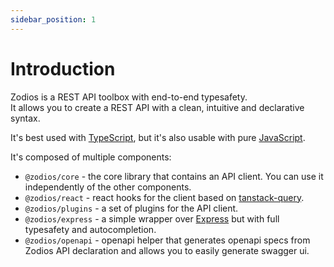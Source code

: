 ```yaml
---
sidebar_position: 1
---
```


# Introduction

Zodios is a REST API toolbox with end-to-end typesafety.  
It allows you to create a REST API with a clean, intuitive and declarative syntax.

It's best used with [TypeScript](https://www.typescriptlang.org/), but it's also usable with pure [JavaScript](https://www.javascript.com/).

It's composed of multiple components:
- `@zodios/core` - the core library that contains an API client. You can use it independently of the other components.
- `@zodios/react` - react hooks for the client based on [tanstack-query](https://tanstack.com/query).
- `@zodios/plugins` - a set of plugins for the API client.
- `@zodios/express` - a simple wrapper over [Express](https://expressjs.com/) but with full typesafety and autocompletion.
- `@zodios/openapi` - openapi helper that generates openapi specs from Zodios API declaration and allows you to easily generate swagger ui.